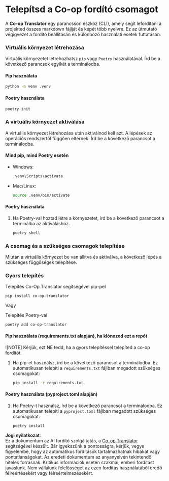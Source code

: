 <!--
CO_OP_TRANSLATOR_METADATA:
{
  "original_hash": "b6d85d887d2664539a438dae5d0dfa50",
  "translation_date": "2025-06-12T18:36:57+00:00",
  "source_file": "getting_started/command-line-guide/install-package.md",
  "language_code": "hu"
}
-->
# Telepítsd a Co-op fordító csomagot

A **Co-op Translator** egy parancssori eszköz (CLI), amely segít lefordítani a projekted összes markdown fájlját és képét több nyelvre. Ez az útmutató végigvezet a fordító beállításán és különböző használati esetek futtatásán.

### Virtuális környezet létrehozása

Virtuális környezetet létrehozhatsz `pip` vagy `Poetry` használatával. Írd be a következő parancsok egyikét a terminálodba.

#### Pip használata

```bash
python -m venv .venv
```

#### Poetry használata

```bash
poetry init
```

### A virtuális környezet aktiválása

A virtuális környezet létrehozása után aktiválnod kell azt. A lépések az operációs rendszertől függően eltérnek. Írd be a következő parancsot a terminálodba.

#### Mind pip, mind Poetry esetén

- Windows:

    ```bash
    .venv\Scripts\activate
    ```

- Mac/Linux:

    ```bash
    source .venv/bin/activate
    ```

#### Poetry használata

1. Ha Poetry-val hoztad létre a környezetet, írd be a következő parancsot a terminálba az aktiváláshoz.

    ```bash
    poetry shell
    ```

### A csomag és a szükséges csomagok telepítése

Miután a virtuális környezet be van állítva és aktiválva, a következő lépés a szükséges függőségek telepítése.

### Gyors telepítés

Telepítés Co-Op Translator segítségével pip-pel

```
pip install co-op-translator
```
Vagy

Telepítés Poetry-val
```
poetry add co-op-translator
```

#### Pip használata (requirements.txt alapján), ha klónozod ezt a repót

![NOTE] Kérjük, ezt NE tedd, ha a gyors telepítéssel telepíted a co-op fordítót.

1. Ha pip-et használsz, írd be a következő parancsot a terminálodba. Ez automatikusan telepíti a `requirements.txt` fájlban megadott szükséges csomagokat:

    ```bash
    pip install -r requirements.txt
    ```

#### Poetry használata (pyproject.toml alapján)

1. Ha Poetry-t használsz, írd be a következő parancsot a terminálodba. Ez automatikusan telepíti a `pyproject.toml` fájlban megadott szükséges csomagokat:

    ```bash
    poetry install
    ```

**Jogi nyilatkozat**:  
Ez a dokumentum az AI fordító szolgáltatás, a [Co-op Translator](https://github.com/Azure/co-op-translator) segítségével készült. Bár igyekszünk a pontosságra, kérjük, vegye figyelembe, hogy az automatikus fordítások tartalmazhatnak hibákat vagy pontatlanságokat. Az eredeti dokumentum az anyanyelvén tekintendő hiteles forrásnak. Kritikus információk esetén szakmai, emberi fordítást javaslunk. Nem vállalunk felelősséget az ezen fordítás használatából eredő félreértésekért vagy félreértelmezésekért.